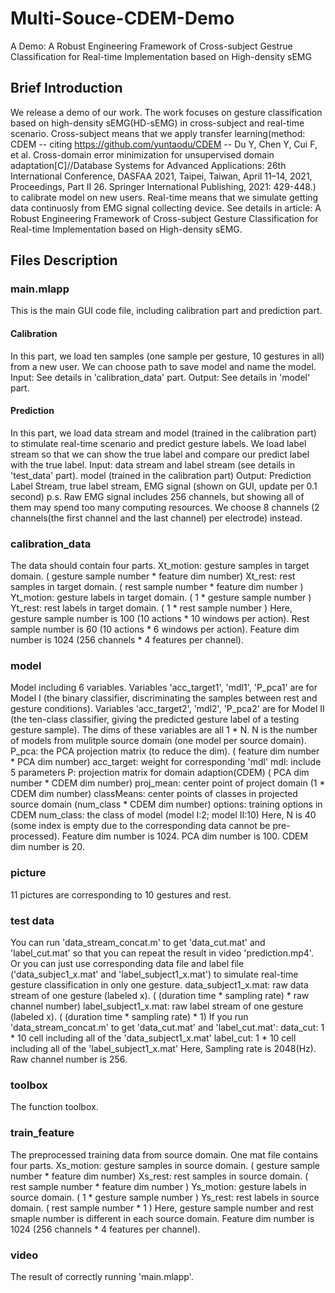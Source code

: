 # Multi-Souce-CDEM-Demo
A Demo:   A Robust Engineering Framework of Cross-subject Gestrue Classification for Real-time Implementation based on High-density sEMG

## Brief Introduction
We release a demo of our work. The work focuses on gesture classification based on high-density sEMG(HD-sEMG) in cross-subject and real-time scenario. Cross-subject means that we apply transfer learning(method: CDEM -- citing https://github.com/yuntaodu/CDEM -- Du Y, Chen Y, Cui F, et al. Cross-domain error minimization for unsupervised domain adaptation[C]//Database Systems for Advanced Applications: 26th International Conference, DASFAA 2021, Taipei, Taiwan, April 11–14, 2021, Proceedings, Part II 26. Springer International Publishing, 2021: 429-448.) to calibrate model on new users.  Real-time means that we simulate getting data continuosly from EMG signal collecting device.
See details in article: A Robust Engineering Framework of Cross-subject Gesture Classification for Real-time Implementation based on High-density sEMG.

## Files Description
### main.mlapp
This is the main GUI code file, including calibration part and prediction part. 
#### Calibration
In this part, we load ten samples (one sample per gesture, 10 gestures in all) from a new user. 
We can choose path to save model and name the model. 
Input: See details in 'calibration_data' part.
Output: See details in 'model' part.
#### Prediction
In this part, we load data stream and model (trained in the calibration part) to stimulate real-time scenario and predict gesture labels. We load label stream so that we can show the true label and compare our predict label with the true label. 
Input:  data stream and label stream (see details in 'test_data' part).
        model (trained in the calibration part)
Output:   Prediction Label Stream, true label stream, EMG signal (shown on GUI, update per 0.1 second)
          p.s. Raw EMG signal includes 256 channels, but showing all of them may spend too many computing resources. We choose 8 channels (2 channels(the first channel and the last channel) per electrode) instead.

### calibration_data
The data should contain four parts.
  Xt_motion:    gesture samples in target domain. ( gesture sample number * feature dim number)
  Xt_rest:      rest samples in target domain. ( rest sample number * feature dim number )
  Yt_motion:    gesture labels in target domain. ( 1 * gesture sample number )
  Yt_rest:      rest labels in target domain. ( 1 * rest sample number )
Here, gesture sample number is 100 (10 actions * 10 windows per action).
Rest sample number is 60 (10 actions * 6 windows per action). 
Feature dim number is 1024 (256 channels * 4 features per channel).

### model
Model including 6 variables. Variables 'acc_target1', 'mdl1', 'P_pca1' are for Model I (the binary classifier, discriminating the samples between rest and gesture conditions). Variables 'acc_target2', 'mdl2', 'P_pca2' are for Model II (the ten-class classifier, giving the predicted gesture label of a testing gesture sample). 
The dims of these variables are all 1 * N. N is the number of models from mulitple source domain (one model per source domain).
  P_pca:        the PCA projection matrix (to reduce the dim).  ( feature dim number * PCA dim number)
  acc_target:   weight for corresponding 'mdl'
  mdl:          include 5 parameters
                P:          projection matrix for domain adaption(CDEM)  ( PCA dim number * CDEM dim number)
                proj_mean:  center point of project domain (1 * CDEM dim number)
                classMeans: center points of classes in projected source domain (num_class * CDEM dim number)
                options:    training options in CDEM
                num_class:  the class of model (model I:2; model II:10)
Here, N is 40 (some index is empty due to the corresponding data cannot be pre-processed). Feature dim number is 1024. PCA dim number is 100. CDEM dim number is 20.

### picture
11 pictures are corresponding to 10 gestures and rest.

### test data
You can run 'data_stream_concat.m' to get 'data_cut.mat' and 'label_cut.mat' so that you can repeat the result in video 'prediction.mp4'. Or you can just use corresponding data file and label file ('data_subjec1_x.mat' and 'label_subject1_x.mat') to simulate real-time gesture classification in only one gesture.
data_subject1_x.mat:  raw data stream of one gesture (labeled x). ( (duration time * sampling rate) * raw channel number)
label_subject1_x.mat:  raw label stream of one gesture (labeled x). ( (duration time * sampling rate) * 1)
If you run 'data_stream_concat.m' to get 'data_cut.mat' and 'label_cut.mat':
  data_cut:  1 * 10 cell including all of the 'data_subject1_x.mat'
  label_cut:  1 * 10 cell including all of the 'label_subject1_x.mat'
Here, Sampling rate is 2048(Hz). Raw channel number is 256.

### toolbox
The function toolbox.

### train_feature
The preprocessed training data from source domain. One mat file contains four parts.
  Xs_motion:    gesture samples in source domain. ( gesture sample number * feature dim number)
  Xs_rest:      rest samples in source domain. ( rest sample number * feature dim number )
  Ys_motion:    gesture labels in source domain. ( 1 * gesture sample number )
  Ys_rest:      rest labels in source domain. ( rest sample number * 1 )
Here, gesture sample number and rest smaple number is different in each source domain.
Feature dim number is 1024 (256 channels * 4 features per channel).

### video
The result of correctly running 'main.mlapp'.
